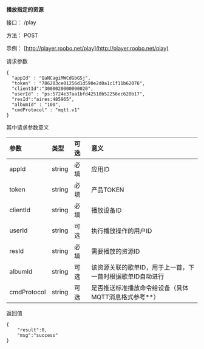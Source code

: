 **播放指定的资源**



接口： /play

方法： POST

示例： [http://player.roobo.net/play](http://player.roobo.net/play)

请求参数

```
{
  "appId" : "QaNCagiMWCdGbGSj",
  "token" : "786203ce01256d1d590e2d0a1c1f11b62076",
  "clientId":"3000020000000020",
  "userId" : "ps:5724e37aa1bfd42510b52256ec620b17",
  "resId":"aires:485965",
  "albumId" : "100",
  "cmdProtocol" : "mqtt.v1"
}
```

其中请求参数意义

| 参数 | 类型 | 可选 | 意义 |
| :--- | :--- | :--- | :--- |
| appId | string | 必填  | 应用ID |
| token | string | 必填  | 产品TOKEN |
| clientId | string | 必填 | 播放设备ID |
| userId | string | 可选 | 执行播放操作的用户ID |
| resId | string | 必填  | 需要播放的资源ID |
| albumId | string | 可选 | 该资源关联的歌单ID，用于上一首，下一首时根据歌单ID自动进行 |
| cmdProtocol | string | 可选 | 是否推送标准播放命令给设备（具体MQTT消息格式参考\*\*） |



返回值

```
{
    "result":0,
    "msg":"success"
}
```



